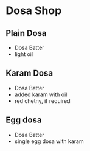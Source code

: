 # Dosa Shop

## Plain Dosa
* Dosa Batter
* light  oil

## Karam Dosa
* Dosa Batter
* added karam with oil
* red chetny, if required

## Egg dosa
* Dosa Batter
* single egg dosa with karam